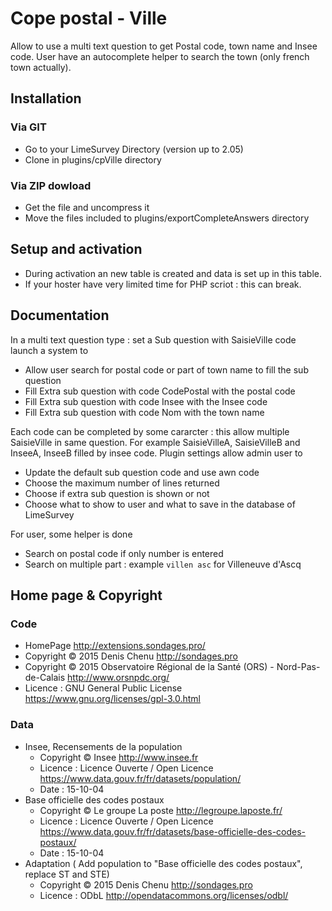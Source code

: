 # Cope postal - Ville
Allow to use a multi text question to get Postal code, town name and Insee code. User have an autocomplete helper to search the town (only french town actually).

## Installation

### Via GIT
- Go to your LimeSurvey Directory (version up to 2.05)
- Clone in plugins/cpVille directory

### Via ZIP dowload
- Get the file and uncompress it
- Move the files included to plugins/exportCompleteAnswers directory

## Setup and activation
- During activation an new table is created and data is set up in this table.
- If your hoster have very limited time for PHP scriot : this can break.

## Documentation
In a multi text question type : set a Sub question with SaisieVille code launch a system to
- Allow user search for postal code or part of town name to fill the sub question
- Fill Extra sub question with code CodePostal with the postal code
- Fill Extra sub question with code Insee with the Insee code
- Fill Extra sub question with code Nom with the town name

Each code can be completed by some cararcter : this allow multiple SaisieVille in same question. For example SaisieVilleA, SaisieVilleB and InseeA, InseeB filled by insee code.
Plugin settings allow admin user to
- Update the default sub question code and use awn code
- Choose the maximum number of lines returned
- Choose if extra sub question is shown or not
- Choose what to show to user and what to save in the database of LimeSurvey

For user, some helper is done
- Search on postal code if only number is entered
- Search on multiple part : example `villen asc` for Villeneuve d'Ascq

## Home page & Copyright

### Code
- HomePage <http://extensions.sondages.pro/>
- Copyright © 2015 Denis Chenu <http://sondages.pro>
- Copyright © 2015 Observatoire Régional de la Santé (ORS) - Nord-Pas-de-Calais <http://www.orsnpdc.org/>
- Licence : GNU General Public License <https://www.gnu.org/licenses/gpl-3.0.html>

### Data
- Insee, Recensements de la population
  - Copyright © Insee <http://www.insee.fr>
  - Licence : Licence Ouverte / Open Licence <https://www.data.gouv.fr/fr/datasets/population/>
  - Date : 15-10-04
- Base officielle des codes postaux
  - Copyright © Le groupe La poste <http://legroupe.laposte.fr/>
  - Licence : Licence Ouverte / Open Licence <https://www.data.gouv.fr/fr/datasets/base-officielle-des-codes-postaux/>
  - Date : 15-10-04
- Adaptation ( Add population to "Base officielle des codes postaux", replace ST and STE)
  - Copyright © 2015 Denis Chenu <http://sondages.pro>
  - Licence : ODbL <http://opendatacommons.org/licenses/odbl/>
